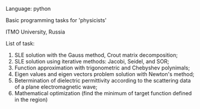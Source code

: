 Language: python

Basic programming tasks for 'physicists'

ITMO University, Russia 

List of task:

1) SLE solution with the Gauss method, Crout matrix decomposition;
2) SLE solution using iterative methods: Jacobi, Seidel, and SOR;
3) Function approximation with trigonometric and Chebyshev polynimals;
4) Eigen values and eigen vectors problem solution with Newton's method;
5) Вetermination of dielectric permittivity according to the scattering data of a plane electromagnetic wave;
6) Mathematical optimization (find the minimum of target function defined in the region)
